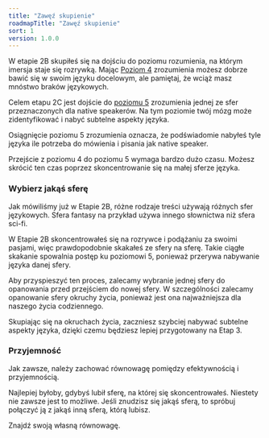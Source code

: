 ```yaml
---
title: "Zawęź skupienie"
roadmapTitle: "Zawęź skupienie"
sort: 1
version: 1.0.0
---
```


W etapie 2B skupiłeś się na dojściu do poziomu rozumienia, na którym imersja staje się rozrywką. Mając [Poziom 4][level-4] zrozumienia możesz dobrze bawić się w swoim języku docelowym, ale pamiętaj, że wciąż masz mnóstwo braków językowych.

Celem etapu 2C jest dojście do [poziomu 5][level-5] zrozumienia jednej ze sfer przeznaczonych dla native speakerów. Na tym poziomie twój mózg może zidentyfikować i nabyć subtelne aspekty języka.

Osiągnięcie poziomu 5 zrozumienia oznacza, że podświadomie nabyłeś tyle języka ile potrzeba do mówienia i pisania jak native speaker.

Przejście z poziomu 4 do poziomu 5 wymaga bardzo dużo czasu. Możesz skrócić ten czas poprzez skoncentrowanie się na małej sferze języka.

### Wybierz jakąś sferę
Jak mówiliśmy już w Etapie 2B, różne rodzaje treści używają różnych sfer językowych. Sfera fantasy na przykład używa innego słownictwa niż sfera sci-fi.

W Etapie 2B skoncentrowałeś się na rozrywce i podążaniu za swoimi pasjami, więc prawdopodobnie skakałeś ze sfery na sferę. Takie ciągłe skakanie spowalnia postęp ku poziomowi 5, ponieważ przerywa nabywanie języka danej sfery.

Aby przyspieszyć ten proces, zalecamy wybranie jednej sfery do opanowania przed przejściem do nowej sfery. W szczególności zalecamy opanowanie sfery okruchy życia, ponieważ jest ona najważniejsza dla naszego życia codziennego.

Skupiając się na okruchach życia, zaczniesz szybciej nabywać subtelne aspekty języka, dzięki czemu będziesz lepiej przygotowany na Etap 3.

### Przyjemność
Jak zawsze, należy zachować równowagę pomiędzy efektywnością i przyjemnością.

Najlepiej byłoby, gdybyś lubił sferę, na której się skoncentrowałeś. Niestety nie zawsze jest to możliwe. Jeśli znudzisz się jakąś sferą, to spróbuj połączyć ją z jakąś inną sferą, którą lubisz.

Znajdź swoją własną równowagę.

[level-4]: /simplified/stage-2/a/measure-comprehension#Level-4-Story
[level-5]: /simplified/stage-2/a/measure-comprehension#Level-5-Comfortable